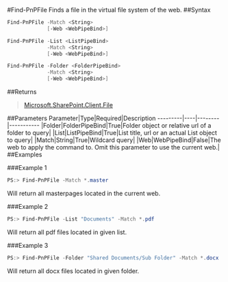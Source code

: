 #Find-PnPFile
Finds a file in the virtual file system of the web.
##Syntax
```powershell
Find-PnPFile -Match <String>
             [-Web <WebPipeBind>]
```


```powershell
Find-PnPFile -List <ListPipeBind>
             -Match <String>
             [-Web <WebPipeBind>]
```


```powershell
Find-PnPFile -Folder <FolderPipeBind>
             -Match <String>
             [-Web <WebPipeBind>]
```


##Returns
>[Microsoft.SharePoint.Client.File](https://msdn.microsoft.com/en-us/library/microsoft.sharepoint.client.file.aspx)

##Parameters
Parameter|Type|Required|Description
---------|----|--------|-----------
|Folder|FolderPipeBind|True|Folder object or relative url of a folder to query|
|List|ListPipeBind|True|List title, url or an actual List object to query|
|Match|String|True|Wildcard query|
|Web|WebPipeBind|False|The web to apply the command to. Omit this parameter to use the current web.|
##Examples

###Example 1
```powershell
PS:> Find-PnPFile -Match *.master
```
Will return all masterpages located in the current web.

###Example 2
```powershell
PS:> Find-PnPFile -List "Documents" -Match *.pdf
```
Will return all pdf files located in given list.

###Example 3
```powershell
PS:> Find-PnPFile -Folder "Shared Documents/Sub Folder" -Match *.docx
```
Will return all docx files located in given folder.

